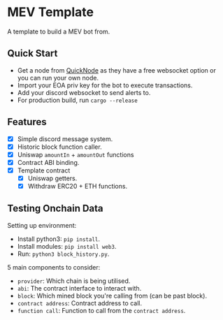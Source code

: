 # MEV Template

A template to build a MEV bot from.

## Quick Start
- Get a node from [QuickNode](https://www.quicknode.com) as they have a free websocket option or you can run your own node.
- Import your EOA priv key for the bot to execute transactions.
- Add your discord websocket to send alerts to.
- For production build, run `cargo --release`

## Features

- [x] Simple discord message system.
- [x] Historic block function caller.
- [x] Uniswap `amountIn` + `amountOut` functions
- [x] Contract ABI binding.
- [x] Template contract
  - [x] Uniswap getters.
  - [x] Withdraw ERC20 + ETH functions.

## Testing Onchain Data

Setting up environment:

- Install python3: `pip install`.
- Install modules: `pip install web3`.
- Run: `python3 block_history.py`.

5 main components to consider:

- `provider`: Which chain is being utilised.
- `abi`: The contract interface to interact with.
- `block`: Which mined block you're calling from (can be past block).
- `contract address`: Contract address to call.
- `function call`: Function to call from the `contract address`.
